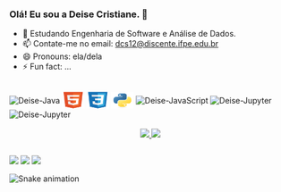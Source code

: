 ### Olá! Eu sou a Deise Cristiane. 👋

- 🌱 Estudando  Engenharia de Software e Análise de Dados.
- 📫 Contate-me no email: dcs12@discente.ifpe.edu.br
- 😄 Pronouns: ela/dela
- ⚡ Fun fact: ...

<div style="display: inline_block"><br>
  <img align="center" alt="Deise-Java" height="30" width="40" src="https://cdn.jsdelivr.net/gh/devicons/devicon/icons/java/java-original.svg">
  <img align="center" alt="Deise-HTML" height="30" width="40" src="https://raw.githubusercontent.com/devicons/devicon/master/icons/html5/html5-original.svg">
  <img align="center" alt="Deise-CSS" height="30" width="40" src="https://raw.githubusercontent.com/devicons/devicon/master/icons/css3/css3-original.svg">
  <img align="center" alt="Deise-Python" height="30" width="40" src="https://raw.githubusercontent.com/devicons/devicon/master/icons/python/python-original.svg">
  <img align="center" alt="Deise-JavaScript" height="30" width="40" src="https://cdn.jsdelivr.net/gh/devicons/devicon/icons/javascript/javascript-original.svg">
  <img align="center" alt="Deise-Jupyter" height="30" width="40" src="https://cdn.jsdelivr.net/gh/devicons/devicon/icons/jupyter/jupyter-original-wordmark.svg">
  <img align="center" alt="Deise-Jupyter" height="30" width="40" src="https://cdn.jsdelivr.net/gh/devicons/devicon/icons/php/php-plain.svg">  
</div><br>

<div align="center">
  <a href="https://github.com/DeiseCristiane">
  <img height="180em" src="https://github-readme-stats.vercel.app/api?username=DeiseCristiane&show_icons=true&theme=dracula&include_all_commits=true&count_private=true"/>
  <img height="180em" src="https://github-readme-stats.vercel.app/api/top-langs/?username=DeiseCristiane&layout=compact&langs_count=7&theme=dracula"/>
</div>

  
##
  
<div>
  <a href="https://www.instagram.com/deiseecristiane/" target="_blank"><img src="https://img.shields.io/badge/-Instagram-%23E4405F?style=for-the-badge&logo=instagram&logoColor=white" target="_blank"></a>
  <a href = "mailto:dcs12@discente.ifpe.edu.br"><img src="https://img.shields.io/badge/-Gmail-%23333?style=for-the-badge&logo=gmail&logoColor=white" target="_blank"></a>
  <a href="www.linkedin.com/in/deisecristiane" target="_blank"><img src="https://img.shields.io/badge/-LinkedIn-%230077B5?style=for-the-badge&logo=linkedin&logoColor=white" target="_blank"></a>
  
  
  ![Snake animation](https://github.com/rafaballerini/DeiseCristiane/blob/output/github-contribution-grid-snake.svg)
  
  
